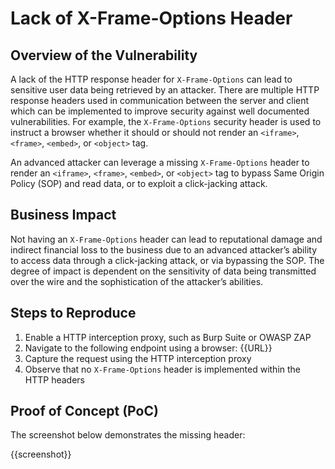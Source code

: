 # Lack of X-Frame-Options Header

## Overview of the Vulnerability

A lack of the HTTP response header for `X-Frame-Options` can lead to sensitive user data being retrieved by an attacker. There are multiple HTTP response headers used in communication between the server and client which can be implemented to improve security against well documented vulnerabilities. For example, the `X-Frame-Options` security header is used to instruct a browser whether it should or should not render an `<iframe>`, `<frame>`, `<embed>`, or `<object>` tag.

An advanced attacker can leverage a missing `X-Frame-Options` header to render an `<iframe>`, `<frame>`, `<embed>`, or `<object>` tag to bypass Same Origin Policy (SOP) and read data, or to exploit a click-jacking attack.

## Business Impact

Not having an `X-Frame-Options` header can lead to reputational damage and indirect financial loss to the business due to an advanced attacker’s ability to access data through a click-jacking attack, or via bypassing the SOP. The degree of impact is dependent on the sensitivity of data being transmitted over the wire and the sophistication of the attacker’s abilities.

## Steps to Reproduce

1. Enable a HTTP interception proxy, such as Burp Suite or OWASP ZAP
1. Navigate to the following endpoint using a browser: {{URL}}
1. Capture the request using the HTTP interception proxy
1. Observe that no `X-Frame-Options` header is implemented within the HTTP headers

## Proof of Concept (PoC)

The screenshot below demonstrates the missing header:

{{screenshot}}
